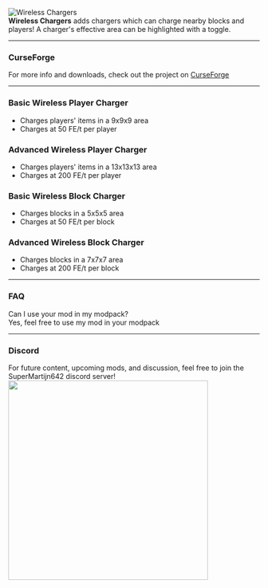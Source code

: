![Wireless Chargers](https://imgur.com/IcSE2zA.png)  
**Wireless Chargers** adds chargers which can charge nearby blocks and players! A charger's effective area can be highlighted with a toggle.

---

### CurseForge
For more info and downloads, check out the project on [CurseForge](https://www.curseforge.com/minecraft/mc-mods/wireless-chargers)

---

### Basic Wireless Player Charger
- Charges players' items in a 9x9x9 area
- Charges at 50 FE/t per player
 

### Advanced Wireless Player Charger
- Charges players' items in a 13x13x13 area
- Charges at 200 FE/t per player
 

### Basic Wireless Block Charger
- Charges blocks in a 5x5x5 area
- Charges at 50 FE/t per block
 

### Advanced Wireless Block Charger
- Charges blocks in a 7x7x7 area
- Charges at 200 FE/t per block

---

### FAQ
Can I use your mod in my modpack?  
Yes, feel free to use my mod in your modpack

---

### Discord
For future content, upcoming mods, and discussion, feel free to join the SuperMartijn642 discord server!  
[<img width='400' src='https://discord.com/assets/cb48d2a8d4991281d7a6a95d2f58195e.svg'>](https://discord.gg/QEbGyUYB2e)
